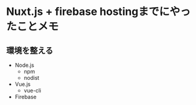 # Nuxt.js + firebase hostingまでにやったことメモ
## 環境を整える
- Node.js
    - npm
    - nodist
- Vue.js
    - vue-cli
- Firebase